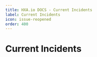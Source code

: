 ```yaml
---
title: HXA.io DOCS - Current Incidents
label: Current Incidents
icon: issue-reopened
order: 400
---
```

# Current Incidents
